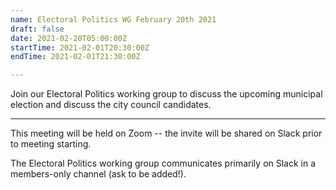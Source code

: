 ```yaml
---
name: Electoral Politics WG February 20th 2021
draft: false
date: 2021-02-20T05:00:00Z
startTime: 2021-02-01T20:30:00Z
endTime: 2021-02-01T21:30:00Z

---
```

Join our Electoral Politics working group to discuss the upcoming municipal election and discuss the city council candidates.

***

This meeting will be held on Zoom -- the invite will be shared on Slack prior to meeting starting.

The Electoral Politics working group communicates primarily on Slack in a members-only channel (ask to be added!).